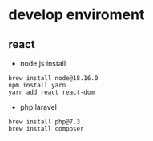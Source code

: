 # develop enviroment

## react

- node.js install
```
brew install node@18.16.0
npm install yarn
yarn add react react-dom
```

- php laravel
```
brew install php@7.3 
brew install composer
```